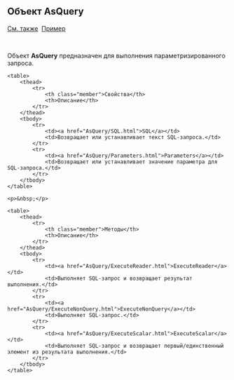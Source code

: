 ﻿<html>
<head>
    <title>AsQuery </title>
    <link rel="stylesheet" href="../../common.css" />
</head>
<body>
    <h2>Объект AsQuery</h2>
    <p>
        <a href="../objects.html">См. также</a>&nbsp;&nbsp;<a href="../Examples/E_AsQuery.html">Пример</a>
    </p>
    <br />
    <p>Объект <b>AsQuery</b> предназначен для выполнения параметризированного запроса.</p>

    <table>
        <thead>
            <tr>
                <th class="member">Свойства</th>
                <th>Описание</th>
            </tr>
        </thead>
        <tbody>
            <tr>
                <td><a href="AsQuery/SQL.html">SQL</a></td>
                <td>Возвращает или устанавливает текст SQL-запроса.</td>
            </tr>
            <tr>
                <td><a href="AsQuery/Parameters.html">Parameters</a></td>
                <td>Возвращает или устанавливает значение параметра для SQL-запроса.</td>
            </tr>
        </tbody>
    </table>

    <p>&nbsp;</p>

    <table>
        <thead>
            <tr>
                <th class="member">Методы</th>
                <th>Описание</th>
            </tr>
        </thead>
        <tbody>
            <tr>
                <td><a href="AsQuery/ExecuteReader.html">ExecuteReader</a></td>
                <td>Выполняет SQL-запрос и возвращает результат выполнения.</td>
            </tr>
            <tr>
                <td><a href="AsQuery/ExecuteNonQuery.html">ExecuteNonQuery</a></td>
                <td>Выполняет SQL-запрос.</td>
            </tr>
            <tr>
                <td><a href="AsQuery/ExecuteScalar.html">ExecuteScalar</a></td>
                <td>Выполняет SQL-запрос и возвращает первый/единственный элемент из результата выполнения.</td>
            </tr>
        </tbody>
    </table>
</body>
</html>
